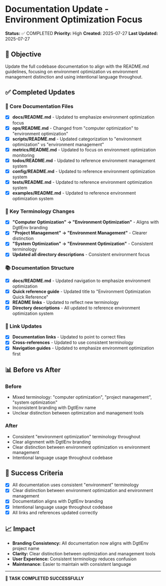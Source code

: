 # Documentation Update - Environment Optimization Focus

**Status:** ✅ COMPLETED
**Priority:** High
**Created:** 2025-07-27
**Last Updated:** 2025-07-27

## 🎯 Objective

Update the full codebase documentation to align with the README.md guidelines, focusing on environment optimization vs environment management distinction and using intentional language throughout.

## ✅ Completed Updates

### 📝 Core Documentation Files
- [x] **docs/README.md** - Updated to emphasize environment optimization focus
- [x] **ops/README.md** - Changed from "computer optimization" to "environment optimization"
- [x] **scripts/README.md** - Updated categorization to "environment optimization" vs "environment management"
- [x] **metrics/README.md** - Updated to focus on environment optimization monitoring
- [x] **todos/README.md** - Updated to reference environment management system
- [x] **config/README.md** - Updated to reference environment optimization system
- [x] **tests/README.md** - Updated to reference environment optimization system
- [x] **examples/README.md** - Updated to reference environment optimization system

### 🎯 Key Terminology Changes
- [x] **"Computer Optimization" → "Environment Optimization"** - Aligns with DgtlEnv branding
- [x] **"Project Management" → "Environment Management"** - Clearer distinction
- [x] **"System Optimization" → "Environment Optimization"** - Consistent terminology
- [x] **Updated all directory descriptions** - Consistent environment focus

### 📚 Documentation Structure
- [x] **docs/README.md** - Updated navigation to emphasize environment optimization
- [x] **Quick reference guide** - Updated title to "Environment Optimization Quick Reference"
- [x] **README links** - Updated to reflect new terminology
- [x] **Directory descriptions** - All updated to reference environment optimization system

### 🔗 Link Updates
- [x] **Documentation links** - Updated to point to correct files
- [x] **Cross-references** - Updated to use consistent terminology
- [x] **Navigation guides** - Updated to emphasize environment optimization first

## 📊 Before vs After

### Before
- Mixed terminology: "computer optimization", "project management", "system optimization"
- Inconsistent branding with DgtlEnv name
- Unclear distinction between optimization and management tools

### After
- Consistent "environment optimization" terminology throughout
- Clear alignment with DgtlEnv branding
- Clear distinction between environment optimization vs environment management
- Intentional language usage throughout codebase

## 🎯 Success Criteria

- [x] All documentation uses consistent "environment" terminology
- [x] Clear distinction between environment optimization and environment management
- [x] Documentation aligns with DgtlEnv branding
- [x] Intentional language usage throughout codebase
- [x] All links and references updated correctly

## 📈 Impact

- **Branding Consistency:** All documentation now aligns with DgtlEnv project name
- **Clarity:** Clear distinction between optimization and management tools
- **User Experience:** Consistent terminology reduces confusion
- **Maintenance:** Easier to maintain with consistent language

---

**🎉 TASK COMPLETED SUCCESSFULLY**
